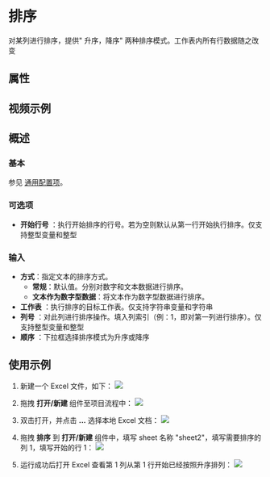 # 排序

对某列进行排序，提供&quot; 升序，降序&quot; 两种排序模式。工作表内所有行数据随之改变

## 属性

## 视频示例

## 概述

### 基本

参见 [通用配置项](../Appendix/CommonConfigurationItems.md)。

### 可选项

- **开始行号** ：执行开始排序的行号。若为空则默认从第一行开始执行排序。仅支持整型变量和整型

### 输入

- **方式**：指定文本的排序方式。
    - **常规**：默认值。分别对数字和文本数据进行排序。
    - **文本作为数字型数据**：将文本作为数字型数据进行排序。
- **工作表** ：执行排序的目标工作表。仅支持字符串变量和字符串
- **列号** ：对此列进行排序操作。填入列索引（例：1，即对第一列进行排序）。仅支持整型变量和整型
- **顺序** ：下拉框选择排序模式为升序或降序

## 使用示例

1. 新建一个 Excel 文件，如下：
![](https://docimages.blob.core.chinacloudapi.cn/images/Activities/Sort1.png)

2. 拖拽 **打开/新建** 组件至项目流程中：
![](https://docimages.blob.core.chinacloudapi.cn/images/Activities/OpenExcel1.png)

3. 双击打开，并点击 **...** 选择本地 Excel 文档：
![](https://docimages.blob.core.chinacloudapi.cn/images/Activities/OpenExcel2.png)

4. 拖拽 **排序** 到 **打开/新建** 组件中，填写 sheet 名称 "sheet2"，填写需要排序的列 1，填写开始的行 1：
![](https://docimages.blob.core.chinacloudapi.cn/images/Activities/Sort2.png)

5. 运行成功后打开 Excel 查看第 1 列从第 1 行开始已经按照升序排列：
![](https://docimages.blob.core.chinacloudapi.cn/images/Activities/Sort3.png)
